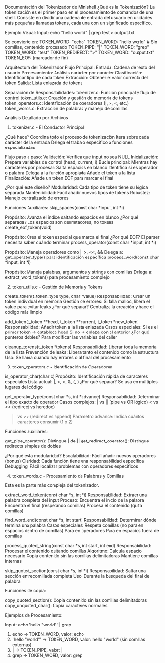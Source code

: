 Documentación del Tokenizador de Minishell
¿Qué es la Tokenización?
La tokenización es el primer paso en el procesamiento de comandos de una shell. Consiste en dividir una cadena de entrada del usuario en unidades más pequeñas llamadas tokens, cada una con un significado específico.

Ejemplo Visual:
Input:  echo "hello world" | grep test > output.txt

Se convierte en:
TOKEN_WORD:        "echo"
TOKEN_WORD:        "hello world"    # Sin comillas, contenido procesado
TOKEN_PIPE:        "|"
TOKEN_WORD:        "grep" 
TOKEN_WORD:        "test"
TOKEN_REDIRECT:    ">"
TOKEN_WORD:        "output.txt"
TOKEN_EOF:         (marcador de fin)

Arquitectura del Tokenizador
Flujo Principal:
Entrada: Cadena de texto del usuario
Procesamiento: Análisis carácter por carácter
Clasificación: Identificar tipo de cada token
Extracción: Obtener el valor correcto del token
Salida: Lista enlazada de tokens

Separación de Responsabilidades:
tokenizer.c: Función principal y flujo de control
token_utils.c: Creación y gestión de memoria de tokens
token_operators.c: Identificación de operadores (|, >, <, etc.)
token_words.c: Extracción de palabras y manejo de comillas


Análisis Detallado por Archivos

1. tokenizer.c - El Conductor Principal

¿Qué hace?
Coordina todo el proceso de tokenización
Itera sobre cada carácter de la entrada
Delega el trabajo específico a funciones especializadas

Flujo paso a paso:
Validación: Verifica que input no sea NULL
Inicialización: Prepara variables de control (head, current, i)
Bucle principal: Mientras hay caracteres por procesar:
Salta espacios en blanco
Identifica si es operador o palabra
Delega a la función apropiada
Añade el token a la lista
Finalización: Añade un token EOF para marcar el final

¿Por qué este diseño?
Modularidad: Cada tipo de token tiene su lógica separada
Mantenibilidad: Fácil añadir nuevos tipos de tokens
Robustez: Manejo centralizado de errores

Funciones Auxiliares:
skip_spaces(const char *input, int *i)

Propósito: Avanza el índice saltando espacios en blanco
¿Por qué separada? Los espacios son delimitadores, no tokens
create_eof_token(void)

Propósito: Crea el token especial que marca el final
¿Por qué EOF? El parser necesita saber cuándo terminar
process_operator(const char *input, int *i)

Propósito: Maneja operadores como |, >, <<, &&
Delega a: get_operator_type() para identificación específica
process_word(const char *input, int *i)

Propósito: Maneja palabras, argumentos y strings con comillas
Delega a: extract_word_token() para procesamiento complejo


2. token_utils.c - Gestión de Memoria y Tokens

create_token(t_token_type type, char *value)
Responsabilidad: Crear un token individual en memoria
Gestión de errores: Si falla malloc, libera el value para evitar leaks
¿Por qué separar? Centraliza la creación y hace el código más limpio

add_token(t_token **head, t_token **current, t_token *new_token)
Responsabilidad: Añadir token a la lista enlazada
Casos especiales:
Si es el primer token → establece head
Si no → enlaza con el anterior
¿Por qué punteros dobles? Para modificar las variables del caller

cleanup_tokens(t_token *tokens)
Responsabilidad: Liberar toda la memoria de la lista
Prevención de leaks: Libera tanto el contenido como la estructura
Uso: Se llama cuando hay errores o al final del procesamiento


3. token_operators.c - Identificación de Operadores

is_operator_char(char c)
Propósito: Identificación rápida de caracteres especiales
Lista actual: |, <, >, &, (, )
¿Por qué separar? Se usa en múltiples lugares del código

get_operator_type(const char *s, int *advance)
Responsabilidad: Determinar el tipo exacto de operador
Casos complejos:
| vs || (pipe vs OR lógico)
< vs << (redirect vs heredoc)
> vs >> (redirect vs append)
Parámetro advance: Indica cuántos caracteres consumir (1 o 2)

Funciones auxiliares:

get_pipe_operator(): Distingue | de ||
get_redirect_operator(): Distingue redirects simples de dobles

¿Por qué esta modularidad?
Escalabilidad: Fácil añadir nuevos operadores (bonus)
Claridad: Cada función tiene una responsabilidad específica
Debugging: Fácil localizar problemas con operadores específicos


4. token_words.c - Procesamiento de Palabras y Comillas

Esta es la parte más compleja del tokenizador.

extract_word_token(const char *s, int *i)
Responsabilidad: Extraer una palabra completa del input
Proceso:
Encuentra el inicio de la palabra
Encuentra el final (respetando comillas)
Procesa el contenido (quita comillas)

find_word_end(const char *s, int start)
Responsabilidad: Determinar dónde termina una palabra
Casos especiales:
Respeta comillas (no para en espacios dentro de comillas)
Para en operadores
Para en espacios fuera de comillas

process_quoted_string(const char *s, int start, int end)
Responsabilidad: Procesar el contenido quitando comillas
Algoritmo:
Calcula espacio necesario
Copia contenido sin las comillas delimitadoras
Mantiene comillas internas

skip_quoted_section(const char *s, int *i)
Responsabilidad: Saltar una sección entrecomillada completa
Uso: Durante la búsqueda del final de palabra

Funciones de copia:

copy_quoted_section(): Copia contenido sin las comillas delimitadoras
copy_unquoted_char(): Copia caracteres normales

Ejemplos de Procesamiento:

Input: echo 'hello "world"' | grep

1. echo → TOKEN_WORD, valor: echo
2. 'hello "world"' → TOKEN_WORD, valor: hello "world" (sin comillas externas)
3. | → TOKEN_PIPE, valor: |
4. grep → TOKEN_WORD, valor: grep
